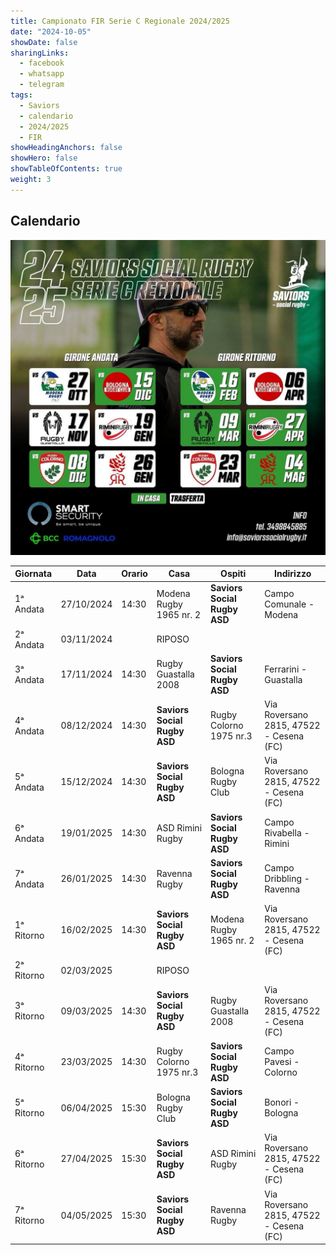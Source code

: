 ```yaml
---
title: Campionato FIR Serie C Regionale 2024/2025
date: "2024-10-05"
showDate: false
sharingLinks:
  - facebook
  - whatsapp
  - telegram
tags:
  - Saviors
  - calendario
  - 2024/2025
  - FIR
showHeadingAnchors: false
showHero: false
showTableOfContents: true
weight: 3
---
```


## Calendario

![](./featured.jpg)

| Giornata   | Data       | Orario | Casa                         | Ospiti                       | Indirizzo                               |
| ---------- | ---------- | ------ | ---------------------------- | ---------------------------- | --------------------------------------- |
| 1ᵃ Andata  | 27/10/2024 | 14:30  | Modena Rugby 1965 nr. 2      | **Saviors Social Rugby ASD** | Campo Comunale - Modena                 |
| 2ᵃ Andata  | 03/11/2024 |        | RIPOSO                       |                              |                                         |
| 3ᵃ Andata  | 17/11/2024 | 14:30  | Rugby Guastalla 2008         | **Saviors Social Rugby ASD** | Ferrarini - Guastalla                   |
| 4ᵃ Andata  | 08/12/2024 | 14:30  | **Saviors Social Rugby ASD** | Rugby Colorno 1975 nr.3      | Via Roversano 2815, 47522 - Cesena (FC) |
| 5ᵃ Andata  | 15/12/2024 | 14:30  | **Saviors Social Rugby ASD** | Bologna Rugby Club           | Via Roversano 2815, 47522 - Cesena (FC) |
| 6ᵃ Andata  | 19/01/2025 | 14:30  | ASD Rimini Rugby             | **Saviors Social Rugby ASD** | Campo Rivabella - Rimini                |
| 7ᵃ Andata  | 26/01/2025 | 14:30  | Ravenna Rugby                | **Saviors Social Rugby ASD** | Campo Dribbling - Ravenna               |
| 1ᵃ Ritorno | 16/02/2025 | 14:30  | **Saviors Social Rugby ASD** | Modena Rugby 1965 nr. 2      | Via Roversano 2815, 47522 - Cesena (FC) |
| 2ᵃ Ritorno | 02/03/2025 |        | RIPOSO                       |                              |                                         |
| 3ᵃ Ritorno | 09/03/2025 | 14:30  | **Saviors Social Rugby ASD** | Rugby Guastalla 2008         | Via Roversano 2815, 47522 - Cesena (FC) |
| 4ᵃ Ritorno | 23/03/2025 | 14:30  | Rugby Colorno 1975 nr.3      | **Saviors Social Rugby ASD** | Campo Pavesi - Colorno                  |
| 5ᵃ Ritorno | 06/04/2025 | 15:30  | Bologna Rugby Club           | **Saviors Social Rugby ASD** | Bonori - Bologna                        |
| 6ᵃ Ritorno | 27/04/2025 | 15:30  | **Saviors Social Rugby ASD** | ASD Rimini Rugby             | Via Roversano 2815, 47522 - Cesena (FC) |
| 7ᵃ Ritorno | 04/05/2025 | 15:30  | **Saviors Social Rugby ASD** | Ravenna Rugby                | Via Roversano 2815, 47522 - Cesena (FC) |
